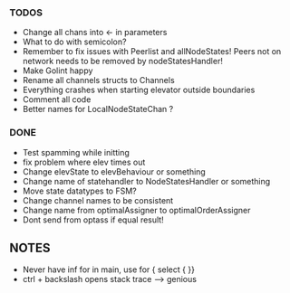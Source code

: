 ### TODOS
- Change all chans into <- in parameters
- What to do with semicolon?
- Remember to fix issues with Peerlist and allNodeStates! Peers not on network needs to be removed by nodeStatesHandler!
- Make Golint happy
- Rename all channels structs to Channels
- Everything crashes when starting elevator outside boundaries
- Comment all code
- Better names for LocalNodeStateChan ?

### DONE
- Test spamming while initting
- fix problem where elev times out
- Change elevState to elevBehaviour or something
- Change name of statehandler to NodeStatesHandler or something
- Move state datatypes to FSM?
- Change channel names to be consistent
- Change name from optimalAssigner to optimalOrderAssigner
- Dont send from optass if equal result!

## NOTES
- Never have inf for in main, use for { select { }}
- ctrl + backslash opens stack trace --> genious
